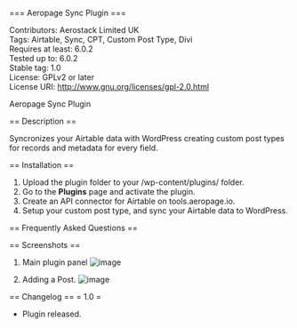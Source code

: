 === Aeropage Sync Plugin ===
 
Contributors: Aerostack Limited UK
<br/>
Tags: Airtable, Sync, CPT, Custom Post Type, Divi
<br/>
Requires at least: 6.0.2
<br/>
Tested up to: 6.0.2
<br/>
Stable tag: 1.0
<br/>
License: GPLv2 or later
<br/>
License URI: http://www.gnu.org/licenses/gpl-2.0.html
  
Aeropage Sync Plugin

== Description ==
  
Syncronizes your Airtable data with WordPress creating custom post types for records and metadata for every field.
  
== Installation ==
  
1. Upload the plugin folder to your /wp-content/plugins/ folder.
2. Go to the **Plugins** page and activate the plugin.
3. Create an API connector for Airtable on tools.aeropage.io.
4. Setup your custom post type, and sync your Airtable data to WordPress.
  
== Frequently Asked Questions ==
  
== Screenshots ==
1. Main plugin panel
![image](https://user-images.githubusercontent.com/46200125/195354839-2750b741-ddee-4470-9092-5a3f8bb05b3b.png)
 
2. Adding a Post. 
![image](https://user-images.githubusercontent.com/46200125/195353227-94b6d11c-b74c-4bb4-965a-ee3563d1fffc.png)

== Changelog ==
= 1.0 =
* Plugin released. 
